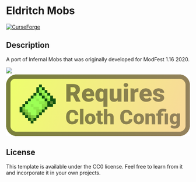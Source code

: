 # Eldritch Mobs

[![CurseForge]( https://cf.way2muchnoise.eu/392015.svg)](https://www.curseforge.com/minecraft/mc-mods/eldritch-mobs)

## Description

A port of Infernal Mobs that was originally developed for ModFest 1.16 2020.

![](https://i.imgur.com/Ol1Tcf8.png)
![](https://raw.githubusercontent.com/Jab125/Jab125/main/imgs/requiredClothConfig.png)

## License

This template is available under the CC0 license. Feel free to learn from it and incorporate it in your own projects.

